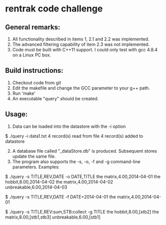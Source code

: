 # rentrak code challenge

## General remarks:
1. All functionality described in items 1, 2.1 and 2.2 was implemented. 
2. The advanced filtering capability of item 2.3 was not implemented.
3. Code must be built with C++11 support. I could only test with gcc 4.8.4 on a Linux PC box.

## Build instructions:
1. Checkout code from git
2. Edit the makefile and change the GCC parameter to your g++ path.
3. Run 'make'
4. An executable "query" should be created.

## Usage:
1. Data can be loaded into the datastore with the -i option

$ ./query -i data1.txt
4 record(s) read from file
4 record(s) added to datastore

2. A database file called "_dataStore.db" is produced. Subsequent stores update the same file.
3. The program also supports the -s, -o, -f and -g command-line parameters. Examples:

$ ./query -s TITLE,REV,DATE -o DATE,TITLE
the matrix,4.00,2014-04-01
the hobbit,8.00,2014-04-02
the matrix,4.00,2014-04-02
unbreakable,6.00,2014-04-03

$ ./query -s TITLE,REV,DATE -f DATE=2014-04-01
the matrix,4.00,2014-04-01

$ ./query -s TITLE,REV:sum,STB:collect -g TITLE
the hobbit,8.00,[stb2]
the matrix,8.00,[stb1,stb3]
unbreakable,6.00,[stb1]


